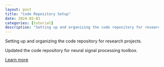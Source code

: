 ```yaml
---
layout: post
title: "Code Repository Setup"
date: 2024-02-01
categories: [tutorial]
description: "Setting up and organizing the code repository for research projects"
---
```


Setting up and organizing the code repository for research projects.

Updated the code repository for neural signal processing toolbox.

[Learn more](https://github.com/JunlinJing/neural-processing) 